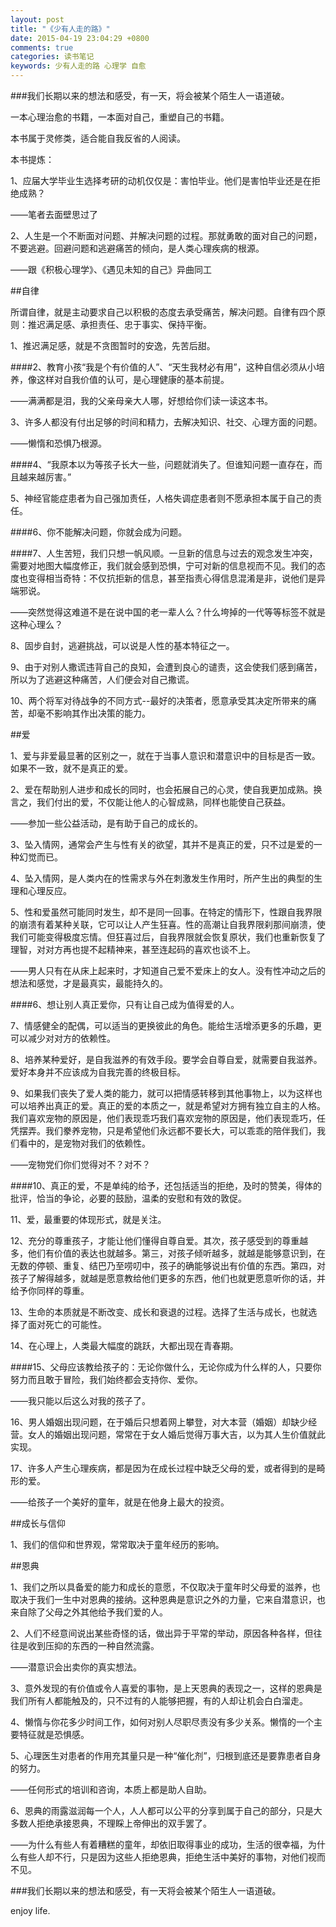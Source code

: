 ```yaml
---
layout: post
title: "《少有人走的路》"
date: 2015-04-19 23:04:29 +0800
comments: true
categories: 读书笔记
keywords: 少有人走的路 心理学 自愈
---
```

###我们长期以来的想法和感受，有一天，将会被某个陌生人一语道破。

<!--more-->

一本心理治愈的书籍，一本面对自己，重塑自己的书籍。

本书属于灵修类，适合能自我反省的人阅读。

本书提炼：

1、应届大学毕业生选择考研的动机仅仅是：害怕毕业。他们是害怕毕业还是在拒绝成熟？

——笔者去面壁思过了

2、人生是一个不断面对问题、并解决问题的过程。那就勇敢的面对自己的问题，不要逃避。回避问题和逃避痛苦的倾向，是人类心理疾病的根源。

——跟《积极心理学》、《遇见未知的自己》异曲同工



##自律

所谓自律，就是主动要求自己以积极的态度去承受痛苦，解决问题。自律有四个原则：推迟满足感、承担责任、忠于事实、保持平衡。

1、推迟满足感，就是不贪图暂时的安逸，先苦后甜。

####2、教育小孩“我是个有价值的人”、“天生我材必有用”，这种自信必须从小培养，像这样对自我价值的认可，是心理健康的基本前提。

——满满都是泪，我的父亲母亲大人哪，好想给你们读一读这本书。

3、许多人都没有付出足够的时间和精力，去解决知识、社交、心理方面的问题。

——懒惰和恐惧乃根源。

####4、“我原本以为等孩子长大一些，问题就消失了。但谁知问题一直存在，而且越来越厉害。”

5、神经官能症患者为自己强加责任，人格失调症患者则不愿承担本属于自己的责任。

####6、你不能解决问题，你就会成为问题。

####7、人生苦短，我们只想一帆风顺。一旦新的信息与过去的观念发生冲突，需要对地图大幅度修正，我们就会感到恐惧，宁可对新的信息视而不见。我们的态度也变得相当奇特：不仅抗拒新的信息，甚至指责心得信息混淆是非，说他们是异端邪说。

——突然觉得这难道不是在说中国的老一辈人么？什么垮掉的一代等等标签不就是这种心理么？

8、固步自封，逃避挑战，可以说是人性的基本特征之一。

9、由于对别人撒谎违背自己的良知，会遭到良心的谴责，这会使我们感到痛苦，所以为了逃避这种痛苦，人们便会对自己撒谎。

10、两个将军对待战争的不同方式--最好的决策者，愿意承受其决定所带来的痛苦，却毫不影响其作出决策的能力。



##爱

1、爱与非爱最显著的区别之一，就在于当事人意识和潜意识中的目标是否一致。如果不一致，就不是真正的爱。

2、爱在帮助别人进步和成长的同时，也会拓展自己的心灵，使自我更加成熟。换言之，我们付出的爱，不仅能让他人的心智成熟，同样也能使自己获益。

——参加一些公益活动，是有助于自己的成长的。

3、坠入情网，通常会产生与性有关的欲望，其并不是真正的爱，只不过是爱的一种幻觉而已。

4、坠入情网，是人类内在的性需求与外在刺激发生作用时，所产生出的典型的生理和心理反应。

5、性和爱虽然可能同时发生，却不是同一回事。在特定的情形下，性跟自我界限的崩溃有着某种关联，它可以让人产生狂喜。性的高潮让自我界限刹那间崩溃，使我们可能变得极度忘情。但狂喜过后，自我界限就会恢复原状，我们也重新恢复了理智，对对方再也提不起精神来，甚至连起码的喜欢也谈不上。

——男人只有在从床上起来时，才知道自己爱不爱床上的女人。没有性冲动之后的想法和感觉，才是最真实，最能持久的。

####6、想让别人真正爱你，只有让自己成为值得爱的人。

7、情感健全的配偶，可以适当的更换彼此的角色。能给生活增添更多的乐趣，更可以减少对对方的依赖性。

8、培养某种爱好，是自我滋养的有效手段。要学会自尊自爱，就需要自我滋养。爱好本身并不应该成为自我完善的终极目标。

9、如果我们丧失了爱人类的能力，就可以把情感转移到其他事物上，以为这样也可以培养出真正的爱。真正的爱的本质之一，就是希望对方拥有独立自主的人格。我们喜欢宠物的原因是，他们表现乖巧我们喜欢宠物的原因是，他们表现乖巧，任凭摆弄。我们豢养宠物，只是希望他们永远都不要长大，可以乖乖的陪伴我们，我们看中的，是宠物对我们的依赖性。

——宠物党们你们觉得对不？对不？

####10、真正的爱，不是单纯的给予，还包括适当的拒绝，及时的赞美，得体的批评，恰当的争论，必要的鼓励，温柔的安慰和有效的敦促。

11、爱，最重要的体现形式，就是关注。

12、充分的尊重孩子，才能让他们懂得自尊自爱。其次，孩子感受到的尊重越多，他们有价值的表达也就越多。第三，对孩子倾听越多，就越是能够意识到，在无数的停顿、重复、结巴乃至唠叨中，孩子的确能够说出有价值的东西。第四，对孩子了解得越多，就越是愿意教给他们更多的东西，他们也就更愿意听你的话，并给予你同样的尊重。

13、生命的本质就是不断改变、成长和衰退的过程。选择了生活与成长，也就选择了面对死亡的可能性。

14、在心理上，人类最大幅度的跳跃，大都出现在青春期。

####15、父母应该教给孩子的：无论你做什么，无论你成为什么样的人，只要你努力而且敢于冒险，我们始终都会支持你、爱你。

——我只能以后这么对我的孩子了。

16、男人婚姻出现问题，在于婚后只想着网上攀登，对大本营（婚姻）却缺少经营。女人的婚姻出现问题，常常在于女人婚后觉得万事大吉，以为其人生价值就此实现。

17、许多人产生心理疾病，都是因为在成长过程中缺乏父母的爱，或者得到的是畸形的爱。

——给孩子一个美好的童年，就是在他身上最大的投资。



##成长与信仰

1、我们的信仰和世界观，常常取决于童年经历的影响。



##恩典

1、我们之所以具备爱的能力和成长的意愿，不仅取决于童年时父母爱的滋养，也取决于我们一生中对恩典的接纳。这种恩典是意识之外的力量，它来自潜意识，也来自除了父母之外其他给予我们爱的人。

2、人们不经意间说出某些奇怪的话，做出异于平常的举动，原因各种各样，但往往是收到压抑的东西的一种自然流露。

——潜意识会出卖你的真实想法。

3、意外发现的有价值或令人喜爱的事物，是上天恩典的表现之一，这样的恩典是我们所有人都能触及的，只不过有的人能够把握，有的人却让机会白白溜走。

4、懒惰与你花多少时间工作，如何对别人尽职尽责没有多少关系。懒惰的一个主要特征就是恐惧感。

5、心理医生对患者的作用充其量只是一种“催化剂”，归根到底还是要靠患者自身的努力。

——任何形式的培训和咨询，本质上都是助人自助。

6、恩典的雨露滋润每一个人，人人都可以公平的分享到属于自己的部分，只是大多数人拒绝承接恩典，不理睬上帝伸出的双手罢了。

——为什么有些人有着糟糕的童年，却依旧取得事业的成功，生活的很幸福，为什么有些人却不行，只是因为这些人拒绝恩典，拒绝生活中美好的事物，对他们视而不见。


###我们长期以来的想法和感受，有一天将会被某个陌生人一语道破。

enjoy life.
